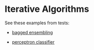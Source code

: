 # Iterative Algorithms

See these examples from tests:

- [bagged ensembling](https://github.com/JuliaAI/LearnAPI.jl/blob/dev/test/integration/ensembling.jl)

- [perceptron classifier](https://github.com/JuliaAI/LearnAPI.jl/blob/dev/test/integration/gradient_descent.jl)
